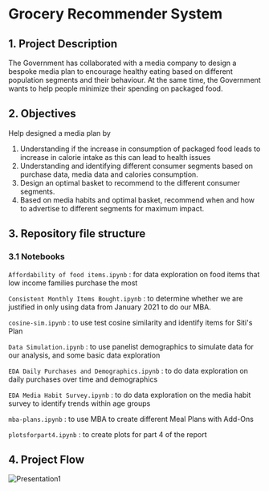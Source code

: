 # Grocery Recommender System

## 1. Project Description
The Government has collaborated with a media company to design a bespoke media plan to encourage healthy eating based on different population segments and their behaviour. At the same time, the Government wants to help people minimize their spending on packaged food.

## 2. Objectives
Help designed a media plan by
1. Understanding if the increase in consumption of packaged food leads to increase in calorie intake as this can lead to health issues
2. Understanding and identifying different consumer segments based on purchase data, media data and calories consumption.
3. Design an optimal basket to recommend to the different consumer segments.
4. Based on media habits and optimal basket, recommend when and how to advertise to different segments for maximum impact.

## 3. Repository file structure
### 3.1 Notebooks
`Affordability of food items.ipynb` : for data exploration on food items that low income families purchase the most

`Consistent Monthly Items Bought.ipynb` : to determine whether we are justified in only using data from January 2021 to do our MBA.

`cosine-sim.ipynb` : to use test cosine similarity and identify items for Siti's Plan

`Data Simulation.ipynb` : to use panelist demographics to simulate data for our analysis, and some basic data exploration

`EDA Daily Purchases and Demographics.ipynb` : to do data exploration on daily purchases over time and demographics

`EDA Media Habit Survey.ipynb` : to do data exploration on the media habit survey to identify trends within age groups

`mba-plans.ipynb` : to use MBA to create different Meal Plans with Add-Ons

`plotsforpart4.ipynb` : to create plots for part 4 of the report


## 4. Project Flow

![Presentation1](https://github.com/charlenechanmy/Grocery-recommender-system/assets/86695082/07b3916a-d2d4-4c8d-8eb9-ab11bddb644a)
